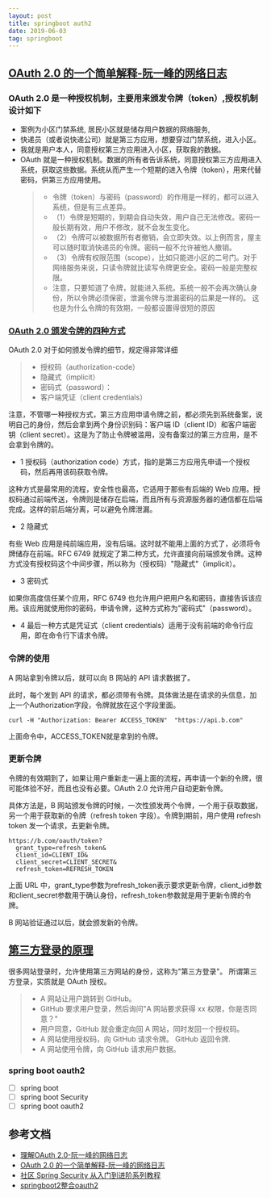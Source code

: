 ```yaml
---
layout: post
title: springboot auth2
date: 2019-06-03
tag: springboot
---
```



## [OAuth 2.0 的一个简单解释-阮一峰的网络日志](http://www.ruanyifeng.com/blog/2019/04/oauth_design.html) 
### OAuth 2.0 是一种授权机制，主要用来颁发令牌（token）,授权机制设计如下
  * 案例为小区门禁系统, 居民小区就是储存用户数据的网络服务,
  * 快递员（或者说快递公司）就是第三方应用，想要穿过门禁系统，进入小区。
  * 我就是用户本人，同意授权第三方应用进入小区，获取我的数据。
  * OAuth 就是一种授权机制。数据的所有者告诉系统，同意授权第三方应用进入系统，获取这些数据。系统从而产生一个短期的进入令牌（token），用来代替密码，供第三方应用使用。
    > * 令牌（token）与密码（password）的作用是一样的，都可以进入系统，但是有三点差异。
    > * （1）令牌是短期的，到期会自动失效，用户自己无法修改。密码一般长期有效，用户不修改，就不会发生变化。
    > * （2）令牌可以被数据所有者撤销，会立即失效。以上例而言，屋主可以随时取消快递员的令牌。密码一般不允许被他人撤销。
    > * （3）令牌有权限范围（scope），比如只能进小区的二号门。对于网络服务来说，只读令牌就比读写令牌更安全。密码一般是完整权限。
    > * 注意，只要知道了令牌，就能进入系统。系统一般不会再次确认身份，所以令牌必须保密，泄漏令牌与泄漏密码的后果是一样的。 这也是为什么令牌的有效期，一般都设置得很短的原因

### [OAuth 2.0 颁发令牌的四种方式](http://www.ruanyifeng.com/blog/2019/04/oauth-grant-types.html)
OAuth 2.0 对于如何颁发令牌的细节，规定得非常详细

> * 授权码（authorization-code）
> * 隐藏式（implicit）
> * 密码式（password）：
> * 客户端凭证（client credentials）

注意，不管哪一种授权方式，第三方应用申请令牌之前，都必须先到系统备案，说明自己的身份，然后会拿到两个身份识别码：客户端 ID（client ID）和客户端密钥（client secret）。这是为了防止令牌被滥用，没有备案过的第三方应用，是不会拿到令牌的。

* 1 授权码（authorization code）方式，指的是第三方应用先申请一个授权码，然后再用该码获取令牌。

这种方式是最常用的流程，安全性也最高，它适用于那些有后端的 Web 应用。授权码通过前端传送，令牌则是储存在后端，而且所有与资源服务器的通信都在后端完成。这样的前后端分离，可以避免令牌泄漏。

* 2 隐藏式

有些 Web 应用是纯前端应用，没有后端。这时就不能用上面的方式了，必须将令牌储存在前端。RFC 6749 就规定了第二种方式，允许直接向前端颁发令牌。这种方式没有授权码这个中间步骤，所以称为（授权码）"隐藏式"（implicit）。

* 3 密码式

如果你高度信任某个应用，RFC 6749 也允许用户把用户名和密码，直接告诉该应用。该应用就使用你的密码，申请令牌，这种方式称为"密码式"（password）。

* 4 最后一种方式是凭证式（client credentials）适用于没有前端的命令行应用，即在命令行下请求令牌。

### 令牌的使用
A 网站拿到令牌以后，就可以向 B 网站的 API 请求数据了。

此时，每个发到 API 的请求，都必须带有令牌。具体做法是在请求的头信息，加上一个Authorization字段，令牌就放在这个字段里面。

```
curl -H "Authorization: Bearer ACCESS_TOKEN"  "https://api.b.com"
```

上面命令中，ACCESS_TOKEN就是拿到的令牌。


### 更新令牌
令牌的有效期到了，如果让用户重新走一遍上面的流程，再申请一个新的令牌，很可能体验不好，而且也没有必要。OAuth 2.0 允许用户自动更新令牌。

具体方法是，B 网站颁发令牌的时候，一次性颁发两个令牌，一个用于获取数据，另一个用于获取新的令牌（refresh token 字段）。令牌到期前，用户使用 refresh token 发一个请求，去更新令牌。

```
https://b.com/oauth/token?
  grant_type=refresh_token&
  client_id=CLIENT_ID&
  client_secret=CLIENT_SECRET&
  refresh_token=REFRESH_TOKEN
```

上面 URL 中，grant_type参数为refresh_token表示要求更新令牌，client_id参数和client_secret参数用于确认身份，refresh_token参数就是用于更新令牌的令牌。

B 网站验证通过以后，就会颁发新的令牌。

## [第三方登录的原理](http://www.ruanyifeng.com/blog/2019/04/github-oauth.html)
很多网站登录时，允许使用第三方网站的身份，这称为"第三方登录"。 所谓第三方登录，实质就是 OAuth 授权。

> * A 网站让用户跳转到 GitHub。
> * GitHub 要求用户登录，然后询问"A 网站要求获得 xx 权限，你是否同意？"
> * 用户同意，GitHub 就会重定向回 A 网站，同时发回一个授权码。
> * A 网站使用授权码，向 GitHub 请求令牌。
GitHub 返回令牌.
> * A 网站使用令牌，向 GitHub 请求用户数据。

### spring boot oauth2
- [ ] spring boot
- [ ] spring boot Security
- [ ] spring boot oauth2

## 参考文档
- [理解OAuth 2.0-阮一峰的网络日志](http://www.ruanyifeng.com/blog/2014/05/oauth_2_0.html)
- [OAuth 2.0 的一个简单解释-阮一峰的网络日志](http://www.ruanyifeng.com/blog/2019/04/oauth_design.html) 
- [社区 Spring Security 从入门到进阶系列教程](http://www.spring4all.com/article/428)
- [springboot2整合oauth2](https://blog.csdn.net/qq_37170583/article/details/80704660)

